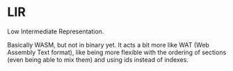 # LIR

Low Intermediate Representation.

Basically WASM, but not in binary yet. It acts a bit more like WAT (Web Assembly Text format), like being more flexible with the ordering of sections (even being able to mix them) and using ids instead of indexes.